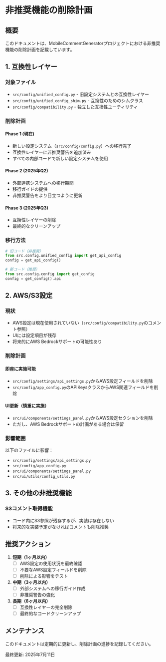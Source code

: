 # 非推奨機能の削除計画

## 概要

このドキュメントは、MobileCommentGeneratorプロジェクトにおける非推奨機能の削除計画を記載しています。

## 1. 互換性レイヤー

### 対象ファイル

- `src/config/unified_config.py` - 旧設定システムとの互換性レイヤー
- `src/config/unified_config_shim.py` - 互換性のためのシムクラス
- `src/config/compatibility.py` - 独立した互換性ユーティリティ

### 削除計画

#### Phase 1 (現在)
- 新しい設定システム（`src/config/config.py`）への移行完了
- 互換性レイヤーに非推奨警告を追加済み
- すべての内部コードで新しい設定システムを使用

#### Phase 2 (2025年Q2)
- 外部連携システムへの移行期間
- 移行ガイドの提供
- 非推奨警告をより目立つように更新

#### Phase 3 (2025年Q3)
- 互換性レイヤーの削除
- 最終的なクリーンアップ

### 移行方法

```python
# 旧コード（非推奨）
from src.config.unified_config import get_api_config
config = get_api_config()

# 新コード（推奨）
from src.config.config import get_config
config = get_config().api
```

## 2. AWS/S3設定

### 現状

- AWS設定は現在使用されていない（`src/config/compatibility.py`のコメント参照）
- UIには設定項目が残存
- 将来的にAWS Bedrockサポートの可能性あり

### 削除計画

#### 即座に実施可能
- `src/config/settings/api_settings.py`からAWS設定フィールドを削除
- `src/config/app_config.py`のAPIKeysクラスからAWS関連フィールドを削除

#### UI更新（慎重に実施）
- `src/ui/components/settings_panel.py`からAWS設定セクションを削除
- ただし、AWS Bedrockサポートの計画がある場合は保留

### 影響範囲

以下のファイルに影響：
- `src/config/settings/api_settings.py`
- `src/config/app_config.py`
- `src/ui/components/settings_panel.py`
- `src/ui/utils/config_utils.py`

## 3. その他の非推奨機能

### S3コメント取得機能
- コード内にS3参照が残存するが、実装は存在しない
- 将来的な実装予定がなければコメントも削除推奨

## 推奨アクション

1. **短期（1ヶ月以内）**
   - [ ] AWS設定の使用状況を最終確認
   - [ ] 不要なAWS設定フィールドを削除
   - [ ] 削除による影響をテスト

2. **中期（3ヶ月以内）**
   - [ ] 外部システムへの移行ガイド作成
   - [ ] 非推奨警告の強化

3. **長期（6ヶ月以内）**
   - [ ] 互換性レイヤーの完全削除
   - [ ] 最終的なコードクリーンアップ

## メンテナンス

このドキュメントは定期的に更新し、削除計画の進捗を記録してください。

最終更新: 2025年7月11日